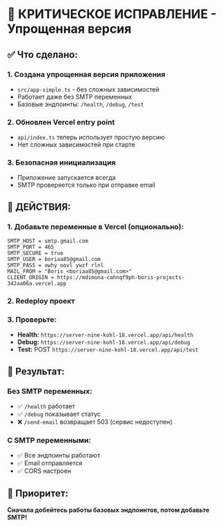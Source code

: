 # 🚨 КРИТИЧЕСКОЕ ИСПРАВЛЕНИЕ - Упрощенная версия

## ✅ Что сделано:

### 1. Создана упрощенная версия приложения
- `src/app-simple.ts` - без сложных зависимостей
- Работает даже без SMTP переменных
- Базовые эндпоинты: `/health`, `/debug`, `/test`

### 2. Обновлен Vercel entry point
- `api/index.ts` теперь использует простую версию
- Нет сложных зависимостей при старте

### 3. Безопасная инициализация
- Приложение запускается всегда
- SMTP проверяется только при отправке email

## 🎯 ДЕЙСТВИЯ:

### 1. Добавьте переменные в Vercel (опционально):
```
SMTP_HOST = smtp.gmail.com
SMTP_PORT = 465
SMTP_SECURE = true
SMTP_USER = boriaa85@gmail.com
SMTP_PASS = owhy oovl ywzf rlnl
MAIL_FROM = "Boris <boriaa85@gmail.com>"
CLIENT_ORIGIN = https://mdimona-cahnqf9ph-boris-projects-342aa06a.vercel.app
```

### 2. Redeploy проект

### 3. Проверьте:
- **Health:** `https://server-nine-kohl-18.vercel.app/api/health`
- **Debug:** `https://server-nine-kohl-18.vercel.app/api/debug`
- **Test:** POST `https://server-nine-kohl-18.vercel.app/api/test`

## 🎉 Результат:

### Без SMTP переменных:
- ✅ `/health` работает
- ✅ `/debug` показывает статус
- ❌ `/send-email` возвращает 503 (сервис недоступен)

### С SMTP переменными:
- ✅ Все эндпоинты работают
- ✅ Email отправляется
- ✅ CORS настроен

## 🚀 Приоритет:
**Сначала добейтесь работы базовых эндпоинтов, потом добавьте SMTP!**